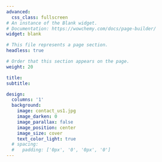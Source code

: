 ```yaml
---
advanced:
  css_class: fullscreen
# An instance of the Blank widget.
# Documentation: https://wowchemy.com/docs/page-builder/
widget: blank

# This file represents a page section.
headless: true

# Order that this section appears on the page.
weight: 20

title:
subtitle:

design:
  columns: '1'
  background:
    image: contact_us1.jpg
    image_darken: 0
    image_parallax: false
    image_position: center
    image_size: cover
    text_color_light: true
  # spacing:
  #   padding: ['0px', '0', '0px', '0']
---
```

